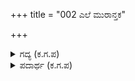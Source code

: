 +++
title = "002 ಎಲೆ ಮುರಾನ್ತಕ"

+++

<details><summary>ಗದ್ಯ (ಕ.ಗ.ಪ) </summary>

2. ಕರ್ಣನು ಬೊಬ್ಬೆ ಹಾಕುತ್ತಾ 'ಎಲೆ ಕೃಷ್ಣ, ಇನ್ನು ಸಾಕು, ರಥದಿಂದ ಇಳಿದು ಬಾ, ಸುದರ್ಶನ ಚಕ್ರ ಎಲ್ಲಿದೆ? ಬಿಲ್ಲನ್ನು ತೆಗೆದುಕೋ, ಕೌಮೋದಕಿಯನ್ನು ಹಿಡಿದುಕೋ, ಲಗಾಮುಗಳನ್ನು ಬಿಸುಡು, ನಾನು ನಿನ್ನನ್ನು ಸುಮ್ಮನೆ ಬಿಡುವುದಿಲ್ಲ' ಎನ್ನುತ್ತಾ ಹಿಂಜರಿಯದೆ ಕೃಷ್ಣನನ್ನು ನೂರು ಬಾಣಗಳಿಂದ ಹೊಡೆದನು.
</details>

<details><summary>ಪದಾರ್ಥ (ಕ.ಗ.ಪ) </summary>

ಕೌಮೋದಕಿ -ಕೃಷ್ಣನ ಗದೆಯ ಹೆಸರು.
</details>

